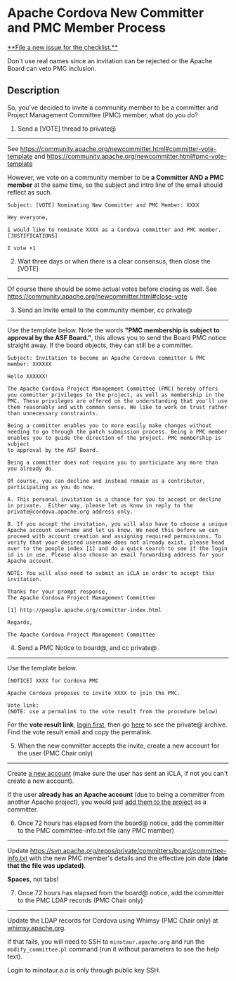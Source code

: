 # Apache Cordova New Committer and PMC Member Process


<a href="https://github.com/cordova/new_committer_and_pmc/issues/new" class="btn btn-primary float-right" role="button" data-hotkey="c">
**File a new issue for the checklist.**</a>

Don't use real names since an invitation can be rejected or the Apache Board can veto PMC inclusion.

Description
---

So, you've decided to invite a community member to be a committer and Project Management Committee (PMC) member, what do you do?

1. Send a [VOTE] thread to private@
---

See https://community.apache.org/newcommitter.html#committer-vote-template and https://community.apache.org/newcommitter.html#pmc-vote-template

However, we vote on a community member to be **a Committer AND a PMC member** at the same time, so the subject and intro line of the email should reflect as such.



```
Subject: [VOTE] Nominating New Committer and PMC Member: XXXX

Hey everyone,

I would like to nominate XXXX as a Cordova committer and PMC member.
[JUSTIFICATIONS]

I vote +1
```


2. Wait three days or when there is a clear consensus, then close the [VOTE]
---

Of course there should be some actual votes before closing as well. See https://community.apache.org/newcommitter.html#close-vote

3. Send an Invite email to the community member, cc private@
---

Use the template below. Note the words **"PMC membership is subject
to approval by the ASF Board."**, this allows you to send the Board PMC notice straight away. If the board objects, they can still be a committer.

```
Subject: Invitation to become an Apache Cordova committer & PMC member: XXXXXX

Hello XXXXXX!
 
The Apache Cordova Project Management Committee (PMC) hereby offers
you committer privileges to the project, as well as membership in the
PMC. These privileges are offered on the understanding that you'll use
them reasonably and with common sense. We like to work on trust rather
than unnecessary constraints.

Being a committer enables you to more easily make changes without
needing to go through the patch submission process. Being a PMC member
enables you to guide the direction of the project. PMC membership is subject
to approval by the ASF Board.

Being a committer does not require you to participate any more than
you already do.

Of course, you can decline and instead remain as a contributor,
participating as you do now.

A. This personal invitation is a chance for you to accept or decline
in private.  Either way, please let us know in reply to the
private@cordova.apache.org address only.

B. If you accept the invitation, you will also have to choose a unique
Apache account username and let us know. We need this before we can
proceed with account creation and assigning required permissions. To
verify that your desired username does not already exist, please head
over to the people index [1] and do a quick search to see if the login
id is in use. Please also choose an email forwarding address for your
Apache account.

NOTE: You will also need to submit an iCLA in order to accept this invitation.

Thanks for your prompt response,
The Apache Cordova Project Management Committee

[1] http://people.apache.org/committer-index.html

Regards,

The Apache Cordova Project Management Committee
```

4. Send a PMC Notice to board@, and cc private@
---

Use the template below. 

```
[NOTICE] XXXX for Cordova PMC

Apache Cordova proposes to invite XXXX to join the PMC.

Vote link:  
(NOTE: use a permalink to the vote result from the procedure below)
```

For the **vote result link**, 
[login first](https://lists.apache.org/oauth.html), then go [here](http://lists.apache.org/list.html?private@cordova.apache.org) to see the private@ archive. Find the vote result email and copy the permalink.

5. When the new committer accepts the invite, create a new account for the user (PMC Chair only)
---

Create [a new account](https://id.apache.org/acreq/) (make sure the user has sent an iCLA, if not you can't create a new account).

If the user **already has an Apache account** (due to being a committer from another Apache project), you would just [add them to the project](https://www.apache.org/dev/pmc.html#SVNaccess) as a committer.

6. Once 72 hours has elapsed from the board@ notice, add the committer to the PMC committee-info.txt file (any PMC member)
---

Update https://svn.apache.org/repos/private/committers/board/committee-info.txt with the new PMC member's details and the effective join date **(date that the file was updated)**.

**Spaces**, not tabs!

7. Once 72 hours has elapsed from the board@ notice, add the committer to the PMC LDAP records (PMC Chair only)
---

Update the LDAP records for Cordova using Whimsy (PMC Chair only) at [whimsy.apache.org](https://whimsy.apache.org).

If that fails, you will need to SSH to `minotaur.apache.org` and run the `modify_committee.pl` command (run it without parameters to see the help text).

Login to minotaur.a.o is only through public key SSH.









